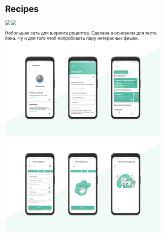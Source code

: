 # Recipes
![](https://img.shields.io/github/stars/SuperSLD/Recipes) ![](https://img.shields.io/github/forks/SuperSLD/Recipes)

Небольшая сеть для шеринга рецептов.
Сделана в основном для теста бэка. Ну и для того чтоб попробовать пару интересных фишек.
![](https://github.com/SuperSLD/Recipes/blob/main/images/mocups_first.png?raw=true)
![](https://github.com/SuperSLD/Recipes/blob/main/images/mocups_second.png?raw=true)
